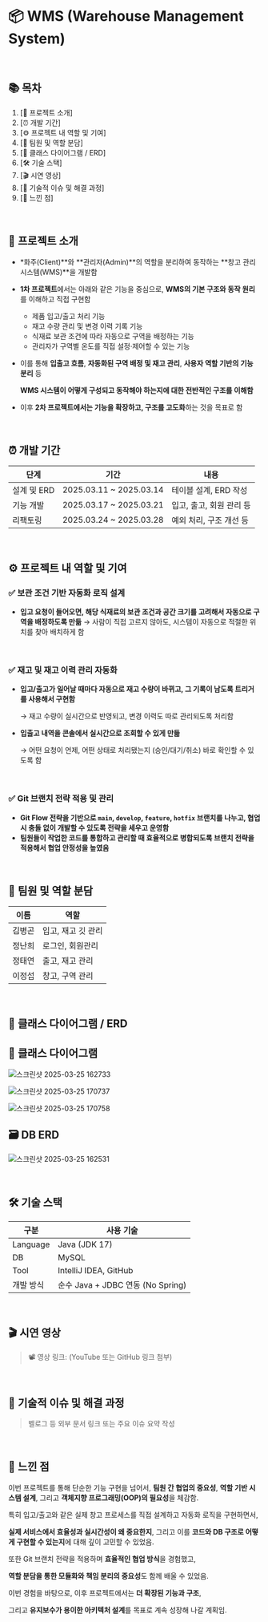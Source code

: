 # 📦 WMS (Warehouse Management System)

[](https://capsule-render.vercel.app/api?type=rect&color=gradient&text=WMS%20System&fontColor=ffffff&height=300&fontSize=50)

<br>

## 📚 목차

1. [📌 프로젝트 소개]
2. [⏰ 개발 기간]
3. [⚙ 프로젝트 내 역할 및 기여]
4. [👥 팀원 및 역할 분담]
5. [🧱 클래스 다이어그램 / ERD]
6. [🛠 기술 스택]
7. [🎬 시연 영상]
8. [🚧 기술적 이슈 및 해결 과정]
9. [💬 느낀 점]

<br>

## 📌 프로젝트 소개

- *화주(Client)**와 **관리자(Admin)**의 역할을 분리하여 동작하는 **창고 관리 시스템(WMS)**을 개발함
- **1차 프로젝트**에서는 아래와 같은 기능을 중심으로, **WMS의 기본 구조와 동작 원리**를 이해하고 직접 구현함
    - 제품 입고/출고 처리 기능
    - 재고 수량 관리 및 변경 이력 기록 기능
    - 식재료 보관 조건에 따라 자동으로 구역을 배정하는 기능
    - 관리자가 구역별 온도를 직접 설정·제어할 수 있는 기능
- 이를 통해 **입출고 흐름**, **자동화된 구역 배정 및 재고 관리**, **사용자 역할 기반의 기능 분리** 등
    
    **WMS 시스템이 어떻게 구성되고 동작해야 하는지에 대한 전반적인 구조를 이해함**
    
- 이후 **2차 프로젝트에서는 기능을 확장하고, 구조를 고도화**하는 것을 목표로 함

<br>

## ⏰ 개발 기간

| 단계 | 기간 | 내용 |
| --- | --- | --- |
| 설계 및 ERD | 2025.03.11 ~ 2025.03.14 | 테이블 설계, ERD 작성 |
| 기능 개발 | 2025.03.17 ~ 2025.03.21 | 입고, 출고, 회원 관리 등 |
| 리팩토링 | 2025.03.24 ~ 2025.03.28 | 예외 처리, 구조 개선 등 |

<br>

## ⚙ 프로젝트 내 역할 및 기여

### ✅ 보관 조건 기반 자동화 로직 설계

- **입고 요청이 들어오면, 해당 식재료의 보관 조건과 공간 크기를 고려해서 자동으로 구역을 배정하도록 만듦**
→ 사람이 직접 고르지 않아도, 시스템이 자동으로 적절한 위치를 찾아 배치하게 함

<br>

### ✅ 재고 및 재고 이력 관리 자동화

- **입고/출고가 일어날 때마다 자동으로 재고 수량이 바뀌고, 그 기록이 남도록 트리거를 사용해서 구현함**
    
    → 재고 수량이 실시간으로 반영되고, 변경 이력도 따로 관리되도록 처리함
    
- **입출고 내역을 콘솔에서 실시간으로 조회할 수 있게 만듦**
    
    → 어떤 요청이 언제, 어떤 상태로 처리됐는지 (승인/대기/취소) 바로 확인할 수 있도록 함
    

<br>

### ✅ Git 브랜치 전략 적용 및 관리

- **Git Flow 전략을 기반으로 `main`, `develop`, `feature`, `hotfix` 브랜치를 나누고, 협업 시 충돌 없이 개발할 수 있도록 전략을 세우고 운영함**
- **팀원들이 작업한 코드를 통합하고 관리할 때 효율적으로 병합되도록 브랜치 전략을 적용해서 협업 안정성을 높였음**

<br>

## 👥 팀원 및 역할 분담

| 이름 | 역할 |
| --- | --- |
| 김병곤 | 입고, 재고 깃 관리 |
| 정난희 | 로그인, 회원관리 |
| 정태연 | 출고, 재고 관리 |
| 이정섭 | 창고, 구역 관리 |

<br>

## 🧱 클래스 다이어그램 / ERD

## 📘 클래스 다이어그램

![스크린샷 2025-03-25 162733](https://github.com/user-attachments/assets/171ac64c-85a9-4368-a596-6fc4f50cd2f3)

![스크린샷 2025-03-25 170737](https://github.com/user-attachments/assets/24042629-5326-419c-a7a6-016419de9d47)

![스크린샷 2025-03-25 170758](https://github.com/user-attachments/assets/78539d5b-bdf4-4bee-b46f-0fd9aea93525)




## 🗃️ DB ERD

![스크린샷 2025-03-25 162531](https://github.com/user-attachments/assets/4e653e9a-0acb-4284-a912-2b44fee1e3fe)


<br>

## 🛠 기술 스택

| 구분 | 사용 기술 |
| --- | --- |
| Language | Java (JDK 17) |
| DB | MySQL |
| Tool | IntelliJ IDEA, GitHub |
| 개발 방식 | 순수 Java + JDBC 연동 (No Spring) |

<br>

## 🎬 시연 영상

> 📽 영상 링크: (YouTube 또는 GitHub 링크 첨부)
> 

<br>

## 🚧 기술적 이슈 및 해결 과정

> 벨로그 등 외부 문서 링크 또는 주요 이슈 요약 작성
> 

<br>

## 💬 느낀 점

이번 프로젝트를 통해 단순한 기능 구현을 넘어서, **팀원 간 협업의 중요성**, **역할 기반 시스템 설계**, 그리고 **객체지향 프로그래밍(OOP)의 필요성**을 체감함.

특히 입고/출고와 같은 실제 창고 프로세스를 직접 설계하고 자동화 로직을 구현하면서,

**실제 서비스에서 효율성과 실시간성이 왜 중요한지**, 그리고 이를 **코드와 DB 구조로 어떻게 구현할 수 있는지**에 대해 깊이 고민할 수 있었음.

또한 Git 브랜치 전략을 적용하며 **효율적인 협업 방식**을 경험했고,

**역할 분담을 통한 모듈화와 책임 분리의 중요성**도 함께 배울 수 있었음.

이번 경험을 바탕으로, 이후 프로젝트에서는 **더 확장된 기능과 구조**,

그리고 **유지보수가 용이한 아키텍처 설계**를 목표로 계속 성장해 나갈 계획임.
